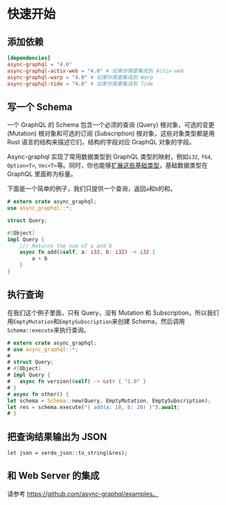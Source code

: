 # 快速开始

## 添加依赖

```toml
[dependencies]
async-graphql = "4.0"
async-graphql-actix-web = "4.0" # 如果你需要集成到 Actix-web
async-graphql-warp = "4.0" # 如果你需要集成到 Warp
async-graphql-tide = "4.0" # 如果你需要集成到 Tide
```

## 写一个 Schema

一个 GraphQL 的 Schema 包含一个必须的查询 (Query) 根对象，可选的变更 (Mutation) 根对象和可选的订阅 (Subscription) 根对象，这些对象类型都是用 Rust 语言的结构来描述它们，结构的字段对应 GraphQL 对象的字段。

Async-graphql 实现了常用数据类型到 GraphQL 类型的映射，例如`i32`, `f64`, `Option<T>`, `Vec<T>`等。同时，你也能够[扩展这些基础类型](custom_scalars.md)，基础数据类型在 GraphQL 里面称为标量。

下面是一个简单的例子，我们只提供一个查询，返回`a`和`b`的和。

```rust
# extern crate async_graphql;
use async_graphql::*;

struct Query;

#[Object]
impl Query {
    /// Returns the sum of a and b
    async fn add(&self, a: i32, b: i32) -> i32 {
        a + b
    }
}

```

## 执行查询

在我们这个例子里面，只有 Query，没有 Mutation 和 Subscription，所以我们用`EmptyMutation`和`EmptySubscription`来创建 Schema，然后调用`Schema::execute`来执行查询。

```rust
# extern crate async_graphql;
# use async_graphql::*;
#
# struct Query;
# #[Object]
# impl Query {
#   async fn version(&self) -> &str { "1.0" }    
# }
# async fn other() {
let schema = Schema::new(Query, EmptyMutation, EmptySubscription);
let res = schema.execute("{ add(a: 10, b: 20) }").await;
# }
```

## 把查询结果输出为 JSON

```rust,ignore
let json = serde_json::to_string(&res);
```

## 和 Web Server 的集成

请参考 https://github.com/async-graphql/examples。

